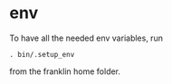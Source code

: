 # env

To have all the needed env variables, run 

```. bin/.setup_env``` 

from the franklin home folder.

